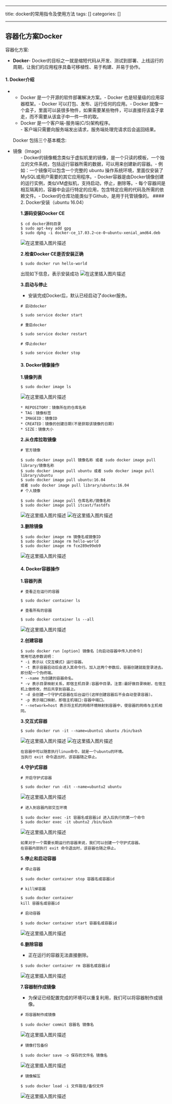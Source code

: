 
--- 
title:  docker的常用指令及使用方法 
tags: []
categories: [] 

---
## 容器化方案Docker

>  
 容器化方案: 
 - **Docker**- Docker的目标之一就是缩短代码从开发、测试到部署、上线运行的周期，让我们的应用程序具备可移植性、易于构建、并易于协作。 


#### 1. Docker介绍
- - Docker 是一个开源的软件部署解决方案。- Docker 也是轻量级的应用容器框架。- Docker 可以打包、发布、运行任何的应用。- Docker 就像一个盒子，里面可以装很多物件，如果需要某些物件，可以直接将该盒子拿走，而不需要从该盒子中一件一件的取。<li>Docker 是一个客户端-服务端(C/S)架构程序。 
  <ul>- 客户端只需要向服务端发出请求，服务端处理完请求后会返回结果。
>  
 Docker 包括三个基本概念: 

<li>镜像（Image） 
  <ul>- Docker的镜像概念类似于虚拟机里的镜像，是一个只读的模板，一个独立的文件系统，包括运行容器所需的数据，可以用来创建新的容器。- 例如：一个镜像可以包含一个完整的 ubuntu 操作系统环境，里面仅安装了MySQL或用户需要的其它应用程序。- Docker容器是由Docker镜像创建的运行实例，类似VM虚拟机，支持启动，停止，删除等。- 每个容器间是相互隔离的，容器中会运行特定的应用，包含特定应用的代码及所需的依赖文件。- Docker的仓库功能类似于Github，是用于托管镜像的。
#### 2. Docker安装（ubuntu 16.04）

>  
 **1.源码安装Docker CE** 


```
$ cd docker源码目录
$ sudo apt-key add gpg
$ sudo dpkg -i docker-ce_17.03.2~ce-0~ubuntu-xenial_amd64.deb

```

<img src="https://img-blog.csdnimg.cn/2020021113182814.png?x-oss-process=image/watermark,type_ZmFuZ3poZW5naGVpdGk,shadow_10,text_aHR0cHM6Ly9ibG9nLmNzZG4ubmV0L3dlaXhpbl80NTgwNTMzOQ==,size_16,color_FFFFFF,t_70" alt="在这里插入图片描述">

>  
 **2.检查Docker CE是否安装正确** 


```
$ sudo docker run hello-world

```

出现如下信息，表示安装成功 <img src="https://img-blog.csdnimg.cn/20200211131845852.png?x-oss-process=image/watermark,type_ZmFuZ3poZW5naGVpdGk,shadow_10,text_aHR0cHM6Ly9ibG9nLmNzZG4ubmV0L3dlaXhpbl80NTgwNTMzOQ==,size_16,color_FFFFFF,t_70" alt="在这里插入图片描述">

>  
 **3.启动与停止** 
 - 安装完成Docker后，默认已经启动了docker服务。 


```
# 启动docker

$ sudo service docker start

# 重启docker

$ sudo service docker restart

# 停止docker

$ sudo service docker stop

```

#### 3. Docker镜像操作

>  
 **1.镜像列表** 


```
$ sudo docker image ls

```

<img src="https://img-blog.csdnimg.cn/20200211131913266.png" alt="在这里插入图片描述">

```
* REPOSITORY：镜像所在的仓库名称 
* TAG：镜像标签 
* IMAGEID：镜像ID 
* CREATED：镜像的创建日期(不是获取该镜像的日期) 
* SIZE：镜像大小

```

>  
 **2.从仓库拉取镜像** 


```
# 官方镜像

$ sudo docker image pull 镜像名称 或者 sudo docker image pull library/镜像名称
$ sudo docker image pull ubuntu 或者 sudo docker image pull library/ubuntu
$ sudo docker image pull ubuntu:16.04
或者 sudo docker image pull library/ubuntu:16.04
# 个人镜像

$ sudo docker image pull 仓库名称/镜像名称
$ sudo docker image pull itcast/fastdfs

```

<img src="https://img-blog.csdnimg.cn/20200211132816474.png" alt="在这里插入图片描述"> <img src="https://img-blog.csdnimg.cn/20200211132022485.png" alt="在这里插入图片描述">

>  
 **3.删除镜像** 


```
$ sudo docker image rm 镜像名或镜像ID
$ sudo docker image rm hello-world
$ sudo docker image rm fce289e99eb9

```

<img src="https://img-blog.csdnimg.cn/20200211132043189.png" alt="在这里插入图片描述">

#### 4. Docker容器操作

>  
 **1.容器列表** 


```
# 查看正在运行的容器

$ sudo docker container ls

# 查看所有的容器

$ sudo docker container ls --all

```

<img src="https://img-blog.csdnimg.cn/20200211132058782.png" alt="在这里插入图片描述">

>  
 **2.创建容器** 


```
$ sudo docker run [option] 镜像名 [向启动容器中传入的命令]
常用可选参数说明：
* -i 表示以《交互模式》运行容器。
* -t 表示容器启动后会进入其命令行。加入这两个参数后，容器创建就能登录进去。即分配一个伪终端。
* --name 为创建的容器命名。
* -v 表示目录映射关系，即宿主机目录:容器中目录。注意:最好做目录映射，在宿主机上做修改，然后共享到容器上。 
* -d 会创建一个守护式容器在后台运行(这样创建容器后不会自动登录容器)。 
* -p 表示端口映射，即宿主机端口:容器中端口。
* --network=host 表示将主机的网络环境映射到容器中，使容器的网络与主机相同。

```

>  
 **3.交互式容器** 


```
$ sudo docker run -it --name=ubuntu1 ubuntu /bin/bash

```

<img src="https://img-blog.csdnimg.cn/20200211132125529.png" alt="在这里插入图片描述"> <img src="https://img-blog.csdnimg.cn/20200211132134877.png" alt="在这里插入图片描述">

```
在容器中可以随意执行linux命令，就是一个ubuntu的环境。
当执行 exit 命令退出时，该容器随之停止。

```

>  
 **4.守护式容器** 


```
# 开启守护式容器

$ sudo docker run -dit --name=ubuntu2 ubuntu

```

<img src="https://img-blog.csdnimg.cn/20200211132155783.png" alt="在这里插入图片描述">

```
# 进入到容器内部交互环境

$ sudo docker exec -it 容器名或容器id 进入后执行的第一个命令
$ sudo docker exec -it ubuntu2 /bin/bash

```

<img src="https://img-blog.csdnimg.cn/20200211132216568.png?x-oss-process=image/watermark,type_ZmFuZ3poZW5naGVpdGk,shadow_10,text_aHR0cHM6Ly9ibG9nLmNzZG4ubmV0L3dlaXhpbl80NTgwNTMzOQ==,size_16,color_FFFFFF,t_70" alt="在这里插入图片描述">

```
如果对于一个需要长期运行的容器来说，我们可以创建一个守护式容器。
在容器内部执行 exit 命令退出时，该容器也随之停止。

```

>  
 **5.停止和启动容器** 


```
# 停止容器

$ sudo docker container stop 容器名或容器id

# kill掉容器

$ sudo docker container 
kill 容器名或容器id

# 启动容器

$ sudo docker container start 容器名或容器id

```

<img src="https://img-blog.csdnimg.cn/20200211132240480.png?x-oss-process=image/watermark,type_ZmFuZ3poZW5naGVpdGk,shadow_10,text_aHR0cHM6Ly9ibG9nLmNzZG4ubmV0L3dlaXhpbl80NTgwNTMzOQ==,size_16,color_FFFFFF,t_70" alt="在这里插入图片描述">

>  
 **6.删除容器** 
 - 正在运行的容器无法直接删除。 


```
$ sudo docker container rm 容器名或容器id

```

<img src="https://img-blog.csdnimg.cn/20200211132259123.png" alt="在这里插入图片描述">

>  
 **7.容器制作成镜像** 
 - 为保证已经配置完成的环境可以重复利用，我们可以将容器制作成镜像。 


```
# 将容器制作成镜像

$ sudo docker commit 容器名 镜像名

```

<img src="https://img-blog.csdnimg.cn/20200211132320264.png" alt="在这里插入图片描述">

```
# 镜像打包备份

$ sudo docker save -o 保存的文件名 镜像名

```

<img src="https://img-blog.csdnimg.cn/20200211132340600.png" alt="在这里插入图片描述">

```
# 镜像解压

$ sudo docker load -i 文件路径/备份文件

```

<img src="https://img-blog.csdnimg.cn/20200211132354757.png?x-oss-process=image/watermark,type_ZmFuZ3poZW5naGVpdGk,shadow_10,text_aHR0cHM6Ly9ibG9nLmNzZG4ubmV0L3dlaXhpbl80NTgwNTMzOQ==,size_16,color_FFFFFF,t_70" alt="在这里插入图片描述">
